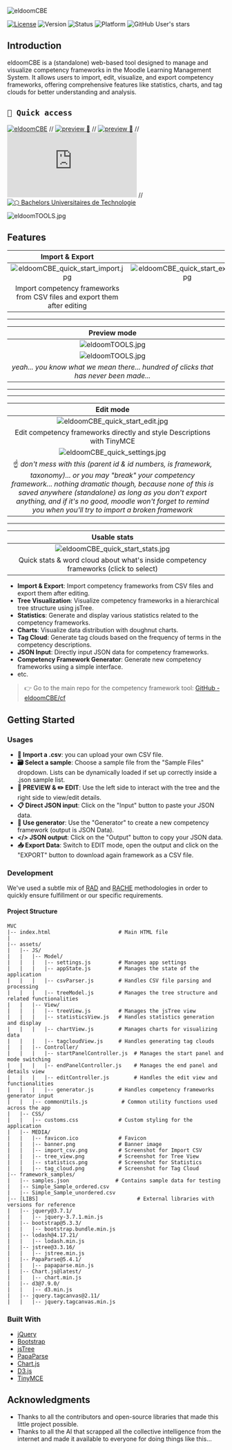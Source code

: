![eldoomCBE](https://eldoomcbe.github.io/cf/assets/MEDIA/eldoom_logo.png)

[![License](https://img.shields.io/badge/license-MIT-blue.svg)](https://opensource.org/licenses/MIT) ![Version](https://img.shields.io/badge/version-1.0.0-green.svg) ![Status](https://img.shields.io/badge/status-Active-brightgreen.svg) ![Platform](https://img.shields.io/badge/platform-Web-blue.svg) ![GitHub User's stars](https://img.shields.io/github/stars/eldoomCBE)

## Introduction

eldoomCBE is a (standalone) web-based tool designed to manage and visualize competency frameworks in the Moodle Learning Management System. It allows users to import, edit, visualize, and export competency frameworks, offering comprehensive features like statistics, charts, and tag clouds for better understanding and analysis.

``🚀 Quick access`` 
---
[![eldoomCBE](https://img.shields.io/badge/eldoomCBE-212529?style=flat&logo=data:image/png;base64,iVBORw0KGgoAAAANSUhEUgAAAA4AAAAOCAMAAAAolt3jAAAAP1BMVEX///////////////////////////////////////////////////////////////////////////////////81m6ZbAAAAFHRSTlMAIC5AUGBmcHSAkJ6gprC4wNDg8AVXeIsAAABXSURBVAjXVcpBDgIhAMXQKo6KIvPV3v+sLpBMWL60wKmcS9nqPRWA2DQ2+0FtHvW159muADSbUQ0AXb9v/fwZVc3KOW+TFwC4DT2GKIN1ZV+ZySRJKvADZqoINlJcJCsAAAAASUVORK5CYII=&link=https://eldoomcbe.github.io/cf/)](https://eldoomcbe.github.io/cf/) // [![preview 👀](https://img.shields.io/badge/preview%20%F0%9F%91%80-moodlenet_repo/collection.json-f98419?labelColor=212529&style=flat&logo=data:image/png;base64,iVBORw0KGgoAAAANSUhEUgAAAA4AAAAOCAMAAAAolt3jAAAAP1BMVEX///////////////////////////////////////////////////////////////////////////////////81m6ZbAAAAFHRSTlMAIC5AUGBmcHSAkJ6gprC4wNDg8AVXeIsAAABXSURBVAjXVcpBDgIhAMXQKo6KIvPV3v+sLpBMWL60wKmcS9nqPRWA2DQ2+0FtHvW159muADSbUQ0AXb9v/fwZVc3KOW+TFwC4DT2GKIN1ZV+ZySRJKvADZqoINlJcJCsAAAAASUVORK5CYII=&link=https://eldoomcbe.github.io/cf/#mode=preview&file=https://eldoomcbe.github.io/moodlenet_repo/collection.json)](https://eldoomcbe.github.io/cf/#mode=preview&file=https://eldoomcbe.github.io/moodlenet_repo/collection.json) // [![preview 👀](https://img.shields.io/badge/%F0%9F%91%80-Skill--Based_Approach-f98419?labelColor=212529&style=flat&logo=data:image/png;base64,iVBORw0KGgoAAAANSUhEUgAAAA4AAAAOCAMAAAAolt3jAAAAP1BMVEX///////////////////////////////////////////////////////////////////////////////////81m6ZbAAAAFHRSTlMAIC5AUGBmcHSAkJ6gprC4wNDg8AVXeIsAAABXSURBVAjXVcpBDgIhAMXQKo6KIvPV3v+sLpBMWL60wKmcS9nqPRWA2DQ2+0FtHvW159muADSbUQ0AXb9v/fwZVc3KOW+TFwC4DT2GKIN1ZV+ZySRJKvADZqoINlJcJCsAAAAASUVORK5CYII=&link=https://eldoomcbe.github.io/cf/#mode=preview&file=https://eldoomcbe.github.io/_mcf_SBA/mcf_%F0%9F%A4%B9%20Skill-Based%20Approach.csv)](https://eldoomcbe.github.io/cf/#mode=preview&file=https://eldoomcbe.github.io/_mcf_SBA/mcf_%F0%9F%A4%B9%20Skill-Based%20Approach.csv) // [![preview 👀](https://img.shields.io/badge/%F0%9F%91%80-Approche_Par_Compétence-f98419?labelColor=212529&style=flat&logo=data:image/png;base64,iVBORw0KGgoAAAANSUhEUgAAAA4AAAAOCAMAAAAolt3jAAAAP1BMVEX///////////////////////////////////////////////////////////////////////////////////81m6ZbAAAAFHRSTlMAIC5AUGBmcHSAkJ6gprC4wNDg8AVXeIsAAABXSURBVAjXVcpBDgIhAMXQKo6KIvPV3v+sLpBMWL60wKmcS9nqPRWA2DQ2+0FtHvW159muADSbUQ0AXb9v/fwZVc3KOW+TFwC4DT2GKIN1ZV+ZySRJKvADZqoINlJcJCsAAAAASUVORK5CYII=&link=https://eldoomcbe.github.io/cf/#mode=preview&file=https://eldoomcbe.github.io/_mcf_APC/mcf_%F0%9F%A4%B9%20Approche%20Par%20Comp%C3%A9tence.csv)](https://eldoomcbe.github.io/cf/#mode=preview&file=https://eldoomcbe.github.io/_mcf_APC/mcf_%F0%9F%A4%B9%20Approche%20Par%20Comp%C3%A9tence.csv) // [![⬡ Bachelors Universitaires de Technologie](https://img.shields.io/badge/%E2%AC%A1%20Bachelors%20Universitaires%20de%20Technologie-Programmes%20Nationaux-07133a?labelColor=e31421&style=flat&link=https://eldoomcbe.github.io/cf/#mode=preview&file=https://eldoomcbe.github.io/_mcf_BUT/PN_BUTs_samples.json)](https://eldoomcbe.github.io/cf/#mode=preview&file=https://eldoomcbe.github.io/_mcf_BUT/PN_BUTs_samples.json)

![eldoomTOOLS.jpg](https://eldoomcbe.github.io/.github/assets/screenshots/eldoomTOOLS.jpg)

## Features

|  **Import & Export** ||
|:---:|:---:|
|  ![eldoomCBE_quick_start_import.jpg](https://eldoomcbe.github.io/.github/assets/screenshots/eldoomCBE_quick_start_import.jpg)  | ![eldoomCBE_quick_start_export.jpg](https://eldoomcbe.github.io/.github/assets/screenshots/eldoomCBE_quick_start_export.jpg)  |
|  Import competency frameworks from CSV files and export them after editing  ||

---

|  **Preview mode** ||
|:---:|:---:|
|  ![eldoomTOOLS.jpg](https://eldoomcbe.github.io/.github/assets/screenshots/eldoomCBE_quick_start_preview.jpg)  ||
|  ![eldoomTOOLS.jpg](https://eldoomcbe.github.io/.github/assets/screenshots/eldoomCBE_quick_start_expanding.jpg)  ||
|  *yeah... you know what we mean there... hundred of clicks that has never been made...*  ||

---

---

|  **Edit mode** ||
|:---:|:---:|
|  ![eldoomCBE_quick_start_edit.jpg](https://eldoomcbe.github.io/.github/assets/screenshots/eldoomCBE_quick_start_edit.jpg)  ||
|  Edit competency frameworks directly and style Descriptions with TinyMCE  ||
|  ![eldoomCBE_quick_settings.jpg](https://eldoomcbe.github.io/.github/assets/screenshots/eldoomCBE_quick_settings.jpg)  ||
|  ☝️ *don't mess with this (parent id & id numbers, is framework, taxonomy)... or you may "break" your competency framework... nothing dramatic though, because none of this is saved anywhere (standalone) as long as you don't export anything, and if it's no good, moodle won't forget to remind you when you'll try to import a broken framework*  ||

---

|  **Usable stats** ||
|:---:|:---:|
|  ![eldoomCBE_quick_start_stats.jpg](https://eldoomcbe.github.io/.github/assets/screenshots/eldoomCBE_quick_start_stats.jpg)  ||
|  Quick stats & word cloud about what's inside competency frameworks (click to select)  ||

- **Import & Export**: Import competency frameworks from CSV files and export them after editing.
- **Tree Visualization**: Visualize competency frameworks in a hierarchical tree structure using jsTree.
- **Statistics**: Generate and display various statistics related to the competency frameworks.
- **Charts**: Visualize data distribution with doughnut charts.
- **Tag Cloud**: Generate tag clouds based on the frequency of terms in the competency descriptions.
- **JSON Input**: Directly input JSON data for competency frameworks.
- **Competency Framework Generator**: Generate new competency frameworks using a simple interface.
- etc.

> 👉 Go to the main repo for the competency framework tool: [GitHub - eldoomCBE/cf](https://github.com/eldoomCBE/cf)

## Getting Started



### Usages

- **📁 Import a .csv**: you can upload your own CSV file.
- **🗃️ Select a sample**: Choose a sample file from the "Sample Files" dropdown. Lists can be dynamically loaded if set up correctly inside a .json sample list.
- **👀 PREVIEW & ✏️ EDIT**: Use the left side to interact with the tree and the right side to view/edit details.
- **📋 Direct JSON input**: Click on the "Input" button to paste your JSON data.
- **🎰 Use generator**: Use the "Generator" to create a new competency framework (output is JSON Data).
- **</> JSON output**: Click on the "Output" button to copy your JSON data.
- **📥 Export Data**: Switch to EDIT mode, open the output and click on the "EXPORT" button to download again framework as a CSV file.

### Development

We've used a subtle mix of [RAD](https://en.wikipedia.org/wiki/Rapid_application_development) and [RACHE](https://www.la-rache.com) methodologies in order to quickly ensure fulfillment or our specific requirements.

#### Project Structure

```plaintext
MVC
|-- index.html                      # Main HTML file
|
|-- assets/
|   |-- JS/
|   |   |-- Model/
|   |   |   |-- settings.js         # Manages app settings
|   |   |   |-- appState.js         # Manages the state of the application
|   |   |   |-- csvParser.js        # Handles CSV file parsing and processing
|   |   |   |-- treeModel.js        # Manages the tree structure and related functionalities
|   |   |-- View/
|   |   |   |-- treeView.js         # Manages the jsTree view
|   |   |   |-- statisticsView.js   # Handles statistics generation and display
|   |   |   |-- chartView.js        # Manages charts for visualizing data
|   |   |   |-- tagcloudView.js     # Handles generating tag clouds
|   |   |-- Controller/
|   |   |   |-- startPanelController.js  # Manages the start panel and mode switching
|   |   |   |-- endPanelController.js    # Manages the end panel and details view
|   |   |   |-- editController.js        # Handles the edit view and functionalities
|   |   |   |-- generator.js        # Handles competency frameworks generator input
|   |   |-- commonUtils.js           # Common utility functions used across the app
|   |-- CSS/
|   |   |-- customs.css             # Custom styling for the application
|   |-- MEDIA/
|   |   |-- favicon.ico             # Favicon
|   |   |-- banner.png              # Banner image
|   |   |-- import_csv.png          # Screenshot for Import CSV
|   |   |-- tree_view.png           # Screenshot for Tree View
|   |   |-- statistics.png          # Screenshot for Statistics
|   |   |-- tag_cloud.png           # Screenshot for Tag Cloud
|-- framework_samples/
|   |-- samples.json               # Contains sample data for testing
|   |-- Simple_Sample_ordered.csv
|   |-- Simple_Sample_unordered.csv
|-- [LIBS]                                # External libraries with versions for reference
|   |-- jquery@3.7.1/
|   |   |-- jquery-3.7.1.min.js
|   |-- bootstrap@5.3.3/
|   |   |-- bootstrap.bundle.min.js
|   |-- lodash@4.17.21/
|   |   |-- lodash.min.js
|   |-- jstree@3.3.16/
|   |   |-- jstree.min.js
|   |-- PapaParse@5.4.1/
|   |   |-- papaparse.min.js
|   |-- Chart.js@latest/
|   |   |-- chart.min.js
|   |-- d3@7.9.0/
|   |   |-- d3.min.js
|   |-- jquery.tagcanvas@2.11/
|   |   |-- jquery.tagcanvas.min.js
```

### Built With

- [jQuery](https://jquery.com/)
- [Bootstrap](https://getbootstrap.com/)
- [jsTree](https://www.jstree.com/)
- [PapaParse](https://www.papaparse.com/)
- [Chart.js](https://www.chartjs.org/)
- [D3.js](https://d3js.org/)
- [TinyMCE](https://www.tiny.cloud/)

## Acknowledgments

- Thanks to all the contributors and open-source libraries that made this little project possible.
- Thanks to all the AI that scrapped all the collective intelligence from the internet and made it available to everyone for doing things like this...
